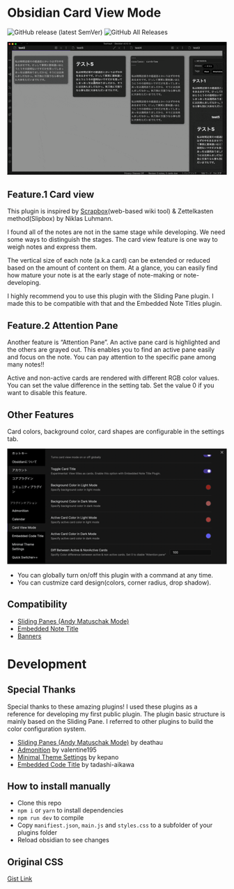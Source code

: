 # Obsidian Card View Mode
![GitHub release (latest SemVer)](https://img.shields.io/github/v/release/yo-goto/obsidian-card-view-mode)
![GitHub All Releases](https://img.shields.io/github/downloads/yo-goto/obsidian-card-view-mode/total?color=red)

![Screenshot](/resource/screenshot.gif)

## Feature.1 Card view

This plugin is inspired by [Scrapbox](https://scrapbox.io/product?lang=en)(web-based wiki tool) & Zettelkasten method(Slipbox) by Niklas Luhmann.

I found all of the notes are not in the same stage while developing. We need some ways to distinguish the stages. The card view feature is one way to weigh notes and express them.

The vertical size of each note (a.k.a card) can be extended or reduced based on the amount of content on them. At a glance, you can easily find how mature your note is at the early stage of note-making or note-developing.

I highly recommend you to use this plugin with the Sliding Pane plugin. I made this to be compatible with that and the Embedded Note Titles plugin.

## Feature.2 Attention Pane

Another feature is “Attention Pane”. An active pane card is highlighted and the others are grayed out. This enables you to find an active pane easily and focus on the note. You can pay attention to the specific pane among many notes!!

Active and non-active cards are rendered with different RGB color values. You can set the value difference in the setting tab. Set the value 0 if you want to disable this feature.

## Other Features

Card colors, background color, card shapes are configurable in the settings tab.

![setting tab](resource/screenshot.png)

- You can globally turn on/off this plugin with a command at any time.
- You can custmize card design(colors, corner radius, drop shadow).

## Compatibility
- [Sliding Panes (Andy Matuschak Mode)](https://github.com/deathau/sliding-panes-obsidian)
- [Embedded Note Title](https://github.com/mgmeyers/obsidian-embedded-note-titles)
- [Banners](https://github.com/noatpad/obsidian-banners)

# Development
## Special Thanks
Special thanks to these amazing plugins! I used these plugins as a reference for developing my first public plugin. The plugin basic structure is mainly based on the Sliding Pane. I referred to other plugins to build the color configuration system.

- [Sliding Panes (Andy Matuschak Mode)](https://github.com/deathau/sliding-panes-obsidian) by deathau
- [Admonition](https://github.com/valentine195/obsidian-admonition) by valentine195
- [Minimal Theme Settings](https://github.com/kepano/obsidian-minimal-settings) by kepano
- [Embedded Code Title](https://github.com/tadashi-aikawa/obsidian-embedded-code-title) by tadashi-aikawa

## How to install manually

- Clone this repo
- `npm i` or `yarn` to install dependencies
- `npm run dev` to compile
- Copy `manifiest.json`, `main.js` and `styles.css` to a subfolder of your plugins folder
- Reload obsidian to see changes

## Original CSS
[Gist Link](https://gist.github.com/yo-goto/742906c6463310e3f4e18c745dede016)
